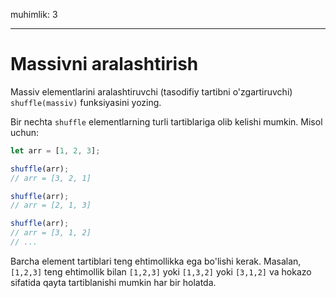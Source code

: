 muhimlik: 3

---

# Massivni aralashtirish

Massiv elementlarini aralashtiruvchi (tasodifiy tartibni o'zgartiruvchi) `shuffle(massiv)` funksiyasini yozing.

Bir nechta `shuffle` elementlarning turli tartiblariga olib kelishi mumkin. Misol uchun:

```js
let arr = [1, 2, 3];

shuffle(arr);
// arr = [3, 2, 1]

shuffle(arr);
// arr = [2, 1, 3]

shuffle(arr);
// arr = [3, 1, 2]
// ...
```

Barcha element tartiblari teng ehtimollikka ega bo'lishi kerak. Masalan, `[1,2,3]` teng ehtimollik bilan `[1,2,3]` yoki `[1,3,2]` yoki `[3,1,2]` va hokazo sifatida qayta tartiblanishi mumkin har bir holatda.
